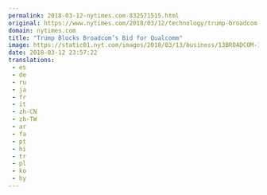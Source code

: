 ```yaml
---
permalink: 2018-03-12-nytimes.com-832571515.html
original: https://www.nytimes.com/2018/03/12/technology/trump-broadcom-qualcomm-merger.html?partner=rss&amp;emc=rss
domain: nytimes.com
title: "Trump Blocks Broadcom’s Bid for Qualcomm"
image: https://static01.nyt.com/images/2018/03/13/business/13BROADCOM-1/13BROADCOM-1-mediumThreeByTwo440.jpg
date: 2018-03-12 23:57:22
translations: 
 - es
 - de
 - ru
 - ja
 - fr
 - it
 - zh-CN
 - zh-TW
 - ar
 - fa
 - pt
 - hi
 - tr
 - pl
 - ko
 - hy
---
```


